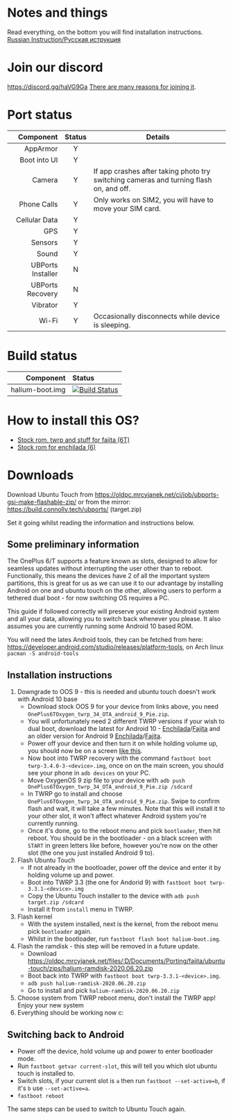 # Notes and things

Read everything, on the bottom you will find installation instructions.
[Russian Instruction/Русская иструкция](https://github.com/ubports-oneplus6/documentation/blob/master/README.ru.md)
# Join our discord

https://discord.gg/haVG9Ga [There are many reasons for joining it](https://imgur.com/a/WM9ZNDc).

# Port status

|         Component | Status | Details            |
|------------------:|:------:|--------------------|
|          AppArmor |    Y   |                    |
|      Boot into UI |    Y   |                    |
|            Camera |    Y   | If app crashes after taking photo try switching cameras and turning flash on, and off. |
|       Phone Calls |    Y   |  Only works on SIM2, you will have to move your SIM card. |
|     Cellular Data |    Y   |                    |
|               GPS |    Y   |                    |
|           Sensors |    Y   |                    |
|             Sound |    Y   |                    |
| UBPorts Installer |    N   |                    |
|  UBPorts Recovery |    N   |                    |
|          Vibrator |    Y   |                    |
|             Wi-Fi |    Y   | Occasionally disconnects while device is sleeping. |

# Build status

|         Component | Status |
|------------------:|:-------|
|   halium-boot.img | [![Build Status](https://oldpc.mrcyjanek.net:443/ci/job/ubports-oneplus6-android_kernel_oneplus_sdm845/badge/icon)](https://oldpc.mrcyjanek.net:443/ci/job/ubports-oneplus6-android_kernel_oneplus_sdm845/) |

# How to install this OS?

 * [Stock rom, twrp and stuff for fajita (6T)](https://oldpc.mrcyjanek.net/files/all/Documents/Porting/fajita)
 * [Stock rom for enchilada (6)](https://oldpc.mrcyjanek.net/files/all/Documents/Porting/enchilada)

# Downloads
Download Ubuntu Touch from https://oldpc.mrcyjanek.net/ci/job/ubports-gsi-make-flashable-zip/
or from the mirror: https://build.connolly.tech/ubports/ (target.zip)

Set it going whilst reading the information and instructions below.

## Some preliminary information

The OnePlus 6/T supports a feature known as slots, designed to allow for seamless updates without interrupting the user other than to reboot. Functionally, this means the devices have 2 of all the important system partitions, this is great for us as we can use it to our advantage by installing Android on one and ubuntu touch on the other, allowing users to perform a tethered dual boot - for now switching OS requires a PC.

This guide if followed correctly will preserve your existing Android system and all your data, allowing you to switch back whenever you please. It also assumes you are currently running some Android 10 based ROM.

You will need the lates Android tools, they can be fetched from here: https://developer.android.com/studio/releases/platform-tools, on Arch linux `pacman -S android-tools`

## Installation instructions

1. Downgrade to OOS 9 - this is needed and ubuntu touch doesn't work with Android 10 base
    * Download stock OOS 9 for your device from links above, you need `OnePlus6TOxygen_twrp_34_OTA_android_9_Pie.zip`.
    * You will unfortunately need 2 different TWRP versions if your wish to dual boot, download the latest for Android 10 - [Enchilada](https://eu.dl.twrp.me/enchilada/twrp-3.4.0-3-enchilada.img.html)/[Fajita](https://dl.twrp.me/fajita/twrp-3.4.0-1-fajita.img.html) and an older version for Android 9 [Enchilada](https://eu.dl.twrp.me/enchilada/twrp-3.3.1-2-enchilada.img.html)/[Fajita](https://dl.twrp.me/fajita/twrp-3.3.1-1-fajita.img.html).
    * Power off your device and then turn it on while holding volume up, you should now be on a screen [like this](https://gist.github.com/Jim-Bar/a74dc9f45d049340c2a8576f2bdef701#file-oneplus_6_bootloader-jpg).
    * Now boot into TWRP recovery with the command `fastboot boot twrp-3.4.0-3-<device>.img`, once on on the main screen, you should see your phone in `adb devices` on your PC.
    * Move OxygenOS 9 zip file to your device with `adb push OnePlus6TOxygen_twrp_34_OTA_android_9_Pie.zip /sdcard`
    * In TWRP go to install and choose `OnePlus6TOxygen_twrp_34_OTA_android_9_Pie.zip`. Swipe to confirm flash and wait, it will take a few minutes. Note that this will install it to your other slot, it won't affect whatever Android system you're currently running.
    * Once it's done, go to the reboot menu and pick `bootloader`, then hit reboot. You should be in the bootloader - on a black screen with `START` in green letters like before, however you're now on the other slot (the one you just installed Android 9 to).
2. Flash Ubuntu Touch
    * If not already in the bootloader, power off the device and enter it by holding volume up and power.
    * Boot into TWRP 3.3 (the one for Andorid 9) with `fastboot boot twrp-3.3.1-<device>.img`
    * Copy the Ubuntu Touch installer to the device with `adb push target.zip /sdcard`
    * Install it from `install` menu in TWRP.
3. Flash kernel
    * With the system installed, next is the kernel, from the reboot menu pick `bootloader` again.
    * Whilst in the bootloader, run `fastboot flash boot halium-boot.img`.
4. Flash the ramdisk - this step will be removed in a future update.
    * Download https://oldpc.mrcyjanek.net/files/:D/Documents/Porting/fajita/ubuntu-touch/zips/halium-ramdisk-2020.06.20.zip
    * Boot back into TWRP with `fastboot boot twrp-3.3.1-<device>.img`.
    * `adb push halium-ramdisk-2020.06.20.zip`
    * Go to install and pick `halium-ramdisk-2020.06.20.zip`
5. Choose system from TWRP reboot menu, don't install the TWRP app!
Enjoy your new system
1734895. Everything should be working now c:

## Switching back to Android
* Power off the device, hold volume up and power to enter bootloader mode.
* Run `fastboot getvar current-slot`, this will tell you which slot ubuntu touch is installed to.
* Switch slots, if your current slot is `a` then run `fastboot --set-active=b`, if it's `b` use `--set-active=a`.
* `fastboot reboot`

The same steps can be used to switch to Ubuntu Touch again.

